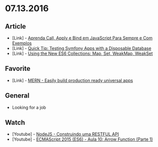 # 07.13.2016

## Article 

- \[Link\] - [Aprenda Call, Apply e Bind em JavaScript Para Sempre e Com Exemplos](http://programadorobjetivo.co/call-apply-e-bind-em-javascript/)
- \[Link\] - [Quick Tip: Testing Symfony Apps with a Disposable Database](https://www.sitepoint.com/quick-tip-testing-symfony-apps-with-a-disposable-database/)
- \[Link\] - [Using the New ES6 Collections: Map, Set, WeakMap, WeakSet](https://www.sitepoint.com/using-the-new-es6-collections-map-set-weakmap-weakset/)


## Favorite

- \[Link\] - [MERN - Easily build production ready universal apps](http://mern.io/)


## General 

- Looking for a job


## Watch

- \[Youtube\] - [NodeJS - Construindo uma RESTFUL API](https://www.youtube.com/watch?v=G1CaIFPYzMU)
- \[Youtube\] - [ECMAScript 2015 (ES6) - Aula 10: Arrow Function (Parte 1)](https://youtu.be/KrB6wFuK6Qg)

